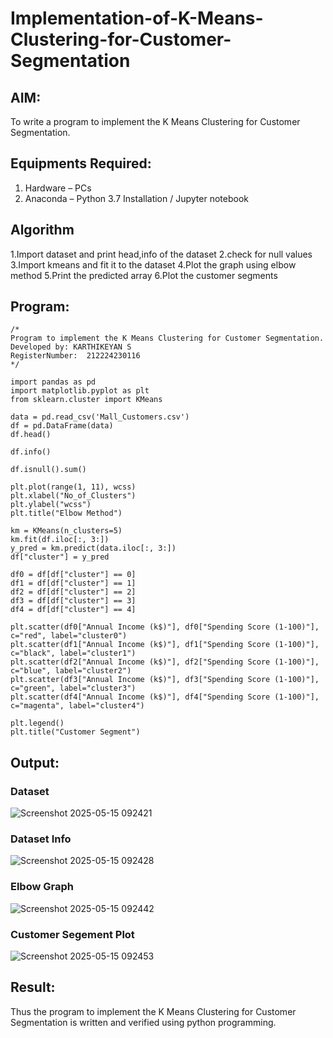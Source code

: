 # Implementation-of-K-Means-Clustering-for-Customer-Segmentation

## AIM:
To write a program to implement the K Means Clustering for Customer Segmentation.

## Equipments Required:
1. Hardware – PCs
2. Anaconda – Python 3.7 Installation / Jupyter notebook

## Algorithm
1.Import dataset and print head,info of the dataset
2.check for null values
3.Import kmeans and fit it to the dataset
4.Plot the graph using elbow method
5.Print the predicted array
6.Plot the customer segments

## Program:
```
/*
Program to implement the K Means Clustering for Customer Segmentation.
Developed by: KARTHIKEYAN S
RegisterNumber:  212224230116
*/
```
```
import pandas as pd
import matplotlib.pyplot as plt
from sklearn.cluster import KMeans
```
```
data = pd.read_csv('Mall_Customers.csv')
df = pd.DataFrame(data)
df.head()
```
```
df.info()
```
```
df.isnull().sum()
```
```
plt.plot(range(1, 11), wcss)
plt.xlabel("No_of_Clusters")
plt.ylabel("wcss")
plt.title("Elbow Method")
```
```
km = KMeans(n_clusters=5)
km.fit(df.iloc[:, 3:])
y_pred = km.predict(data.iloc[:, 3:])
df["cluster"] = y_pred
```
```
df0 = df[df["cluster"] == 0]
df1 = df[df["cluster"] == 1]
df2 = df[df["cluster"] == 2]
df3 = df[df["cluster"] == 3]
df4 = df[df["cluster"] == 4]
```
```
plt.scatter(df0["Annual Income (k$)"], df0["Spending Score (1-100)"], c="red", label="cluster0")
plt.scatter(df1["Annual Income (k$)"], df1["Spending Score (1-100)"], c="black", label="cluster1")
plt.scatter(df2["Annual Income (k$)"], df2["Spending Score (1-100)"], c="blue", label="cluster2")
plt.scatter(df3["Annual Income (k$)"], df3["Spending Score (1-100)"], c="green", label="cluster3")
plt.scatter(df4["Annual Income (k$)"], df4["Spending Score (1-100)"], c="magenta", label="cluster4")

plt.legend()
plt.title("Customer Segment")
```

## Output:
### Dataset
![Screenshot 2025-05-15 092421](https://github.com/user-attachments/assets/5241687b-e362-468c-ac09-9646b2caa6c1)

### Dataset Info
![Screenshot 2025-05-15 092428](https://github.com/user-attachments/assets/9f53150b-5570-47ae-bb8f-9f5f60839661)

### Elbow Graph
![Screenshot 2025-05-15 092442](https://github.com/user-attachments/assets/681810c6-a7e9-4d6a-ae26-b9a5f397890a)

### Customer Segement Plot
![Screenshot 2025-05-15 092453](https://github.com/user-attachments/assets/e8ec7fe9-6398-4432-a4b1-274d9f839a85)





## Result:
Thus the program to implement the K Means Clustering for Customer Segmentation is written and verified using python programming.
